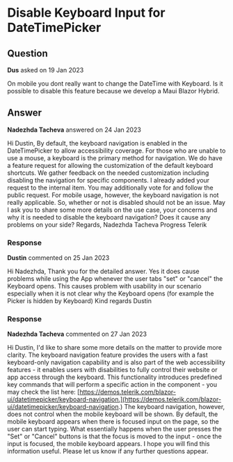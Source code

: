 # Disable Keyboard Input for DateTimePicker

## Question

**Dus** asked on 19 Jan 2023

On mobile you dont really want to change the DateTime with Keyboard. Is it possible to disable this feature because we develop a Maui Blazor Hybrid.

## Answer

**Nadezhda Tacheva** answered on 24 Jan 2023

Hi Dustin, By default, the keyboard navigation is enabled in the DateTimePicker to allow accessibility coverage. For those who are unable to use a mouse, a keyboard is the primary method for navigation. We do have a feature request for allowing the customization of the default keyboard shortcuts. We gather feedback on the needed customization including disabling the navigation for specific components. I already added your request to the internal item. You may additionally vote for and follow the public request. For mobile usage, however, the keyboard navigation is not really applicable. So, whether or not is disabled should not be an issue. May I ask you to share some more details on the use case, your concerns and why it is needed to disable the keyboard navigation? Does it cause any problems on your side? Regards, Nadezhda Tacheva Progress Telerik

### Response

**Dustin** commented on 25 Jan 2023

Hi Nadezhda, Thank you for the detailed answer. Yes it does cause problems while using the App whenever the user tabs "set" or "cancel" the Keyboard opens. This causes problem with usability in our scenario especially when it is not clear why the Keyboard opens (for example the Picker is hidden by Keyboard) Kind regards Dustin

### Response

**Nadezhda Tacheva** commented on 27 Jan 2023

Hi Dustin, I'd like to share some more details on the matter to provide more clarity. The keyboard navigation feature provides the users with a fast keyboard-only navigation capability and is also part of the web accessibility features - it enables users with disabilities to fully control their website or app access through the keyboard. This functionality introduces predefined key commands that will perform a specific action in the component - you may check the list here: [https://demos.telerik.com/blazor-ui/datetimepicker/keyboard-navigation.](https://demos.telerik.com/blazor-ui/datetimepicker/keyboard-navigation.) The keyboard navigation, however, does not control when the mobile keyboard will be shown. By default, the mobile keyboard appears when there is focused input on the page, so the user can start typing. What essentially happens when the user presses the "Set" or "Cancel" buttons is that the focus is moved to the input - once the input is focused, the mobile keyboard appears. I hope you will find this information useful. Please let us know if any further questions appear.
